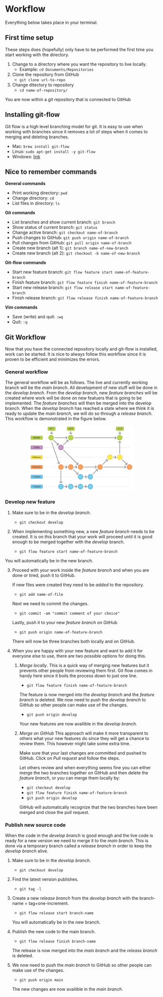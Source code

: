 # Workflow

Everything below takes place in your terminal.

## First time setup

These steps does (hopefully) only have to be performed the first time you start working with the directory.

1. Change to a directory where you want the repository to live locally.
	* Example: `cd Documents/Repositories`
2. Clone the repository from GitHub
	* `git clone url-to-repo`
3. Change ditectory to repository
	* `cd name-of-repository/`

You are now within a git repository that is connected to GitHub

## Installing git-flow

Git flow is a high level branching model for git. It is easy to use when working with branches since it removes a lot of steps when it comes to merging and deleting branches.

* Mac: `brew install git-flow`
* Linux: `sudo apt-get install -y git-flow`
* Windows: [link](https://github.com/nvie/gitflow/wiki/Windows "Title")

## Nice to remember commands

**General commands**

* Print working directory: `pwd`
* Change directory: `cd`
* List files in directory: `ls`

**Git commands**

* List branches and show current branch: `git branch`
* Show status of current branch: `git status`
* Change active branch: `git checkout name-of-branch`
* Push changes to GitHub: `git push origin name-of-branch`
* Pull changes from GitHub: `git pull origin name-of-branch`
* Create new branch (alt 1): `git branch name-of-new-branch`
* Create new branch (alt 2): `git checkout -b name-of-new-branch`

**Git-flow commands**

* Start new feature branch: `git flow feature start name-of-feature-branch`
* Finish feature branch: `git flow feature finish name-of-feature-branch`
* Start new release branch: `git flow release start name-of-feature-branch`
* Finish release branch: `git flow release finish name-of-feature-branch`

**Vim commands**

* Save (write) and quit: `:wq`
* Quit: `:q`


## Git Workflow


Now that you have the connected repository locally and git-flow is installed, work can be started. It is nice to always follow this workflow since it is proven to be efficient and minimizes the errors.

### General workflow

The general workflow will be as follows. The live and currently working branch will be the *main branch*. All development of new stuff will be done in the *develop branch*. From the *develop branch*, new *feature branches* will be created where work will be done on new featuers that is going to be implemented. The *feature branches* will then be merged into the develop branch. When the *develop branch* has reached a state where we think it is ready to update the *main branch*, we will do so through a *release branch*. This workflow is demonstrated in the figure below.

<p align="center">
	<img src="workflow.png" alt="workflow" width="350"/>
</p>

### Develop new feature

1. Make sure to be in the *develop branch*.

	* `git checkout develop`

2. When implementing something new, a new *feature branch* needs to be created. It is on this branch that your work will proceed until it is good enough to be merged together with the *develop* branch.

	* `git flow feature start name-of-feature-branch`

You will automatically be in the new branch. 

3. Proceed with your work inside the *feature branch* and when you are done or tired, push it to GitHub. 

	If new files were created they need to be *added* to the repository.

	* `git add name-of-file`

	Next we need to commit the changes.

	* `git commit -am "commit comment of your choice"`

	Lastly, push it to your new *feature branch* on GitHub

	* `git push origin name-of-feature-branch`

	There will now be three branches both locally and on GitHub.

4. When you are happy with your new feature and want to add it for everyone else to use, there are two possible options for doing this.

	1. *Merge locally*. This is a quick way of merging new features but it prevents other people from reviewing them first. Git flow comes in handy here since it boils the process down to just one line.

		* `git flow feature finish name-of-feature-branch`

		The feature is now merged into the *develop branch* and the *feature branch* is deleted. We now need to push the *develop branch* to GitHub so other people can make use of the changes.

		* `git push origin develop`

		Your new features are now availible in the *develop branch*.

	2. *Merge on GitHub* This approach will make it more transparent to others what your new features do since they will get a chance to review them. This however might take some extra time.

		Make sure that your last changes are committed and pushed to GitHub. Click on *Pull request* and follow the steps.

		Let others review and when everything seems fine you can either merge the two branches together on GitHub and then delete the *feature branch*, or you can merge them locally by:

		* `git checkout develop`
		* `git flow feature finish name-of-feature-branch`
		* `git push origin develop`

		GitHub will automatically recognize that the two branches have been merged and close the pull request.

### Publish new source code

When the code in the *develop branch* is good enough and the live code is ready for a new version we need to merge it to the *main branch*. This is done via a temporary branch called a *release branch* in order to keep the *develop branch* alive.



1. Make sure to be in the *develop branch*.

	* `git checkout develop`

2. Find the latest version publishes.

	* `git tag -l`

2. Create a new *release branch* from the *develop branch* with the branch-name = tag+one-increment.

	* `git flow release start branch-name`

	You will automatically be in the new branch.

3. Publish the new code to the main branch.

	* `git flow release finish branch-name`

	The release is now merged into the *main branch* and the *release branch* is deleted.

4. We now need to push the *main branch* to GitHub so other people can make use of the changes.

	* `git push origin main`

	The new changes are now availible in the *main branch*.